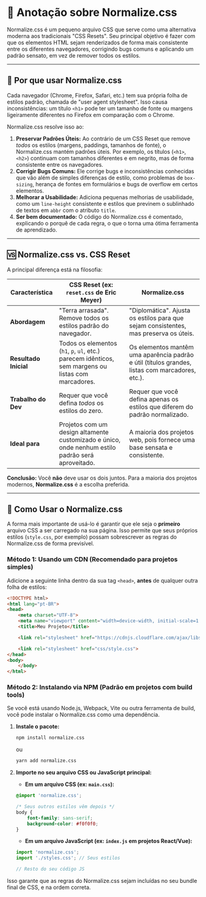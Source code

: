 # 📝 Anotação sobre Normalize.css

Normalize.css é um pequeno arquivo CSS que serve como uma alternativa moderna aos tradicionais "CSS Resets". Seu principal objetivo é fazer com que os elementos HTML sejam renderizados de forma mais consistente entre os diferentes navegadores, corrigindo bugs comuns e aplicando um padrão sensato, em vez de remover todos os estilos.

---

## 🤔 Por que usar Normalize.css

Cada navegador (Chrome, Firefox, Safari, etc.) tem sua própria folha de estilos padrão, chamada de "user agent stylesheet". Isso causa inconsistências: um título `<h1>` pode ter um tamanho de fonte ou margens ligeiramente diferentes no Firefox em comparação com o Chrome.

Normalize.css resolve isso ao:

1. **Preservar Padrões Úteis:** Ao contrário de um CSS Reset que remove *todos* os estilos (margens, paddings, tamanhos de fonte), o Normalize.css mantém padrões úteis. Por exemplo, os títulos (`<h1>`, `<h2>`) continuam com tamanhos diferentes e em negrito, mas de forma consistente entre os navegadores.
2. **Corrigir Bugs Comuns:** Ele corrige bugs e inconsistências conhecidas que vão além de simples diferenças de estilo, como problemas de `box-sizing`, herança de fontes em formulários e bugs de overflow em certos elementos.
3. **Melhorar a Usabilidade:** Adiciona pequenas melhorias de usabilidade, como um `line-height` consistente e estilos que previnem o sublinhado de textos em `abbr` com o atributo `title`.
4. **Ser bem documentado:** O código do Normalize.css é comentado, explicando o porquê de cada regra, o que o torna uma ótima ferramenta de aprendizado.

---

## 🆚 Normalize.css vs. CSS Reset

A principal diferença está na filosofia:

| Característica       | **CSS Reset** (ex: `reset.css` de Eric Meyer)                                 | **Normalize.css** |
| -------------------- | ----------------------------------------------------------------------------- | ------------------------------------------------------------------------------------- |
| **Abordagem** | "Terra arrasada". Remove todos os estilos padrão do navegador.                 | "Diplomática". Ajusta os estilos para que sejam consistentes, mas preserva os úteis.    |
| **Resultado Inicial**| Todos os elementos (`h1`, `p`, `ul`, etc.) parecem idênticos, sem margens ou listas com marcadores. | Os elementos mantêm uma aparência padrão e útil (títulos grandes, listas com marcadores, etc.). |
| **Trabalho do Dev** | Requer que você defina *todos* os estilos do zero.                             | Requer que você defina apenas os estilos que diferem do padrão normalizado.           |
| **Ideal para** | Projetos com um design altamente customizado e único, onde nenhum estilo padrão será aproveitado. | A maioria dos projetos web, pois fornece uma base sensata e consistente.              |

**Conclusão:** Você **não** deve usar os dois juntos. Para a maioria dos projetos modernos, **Normalize.css** é a escolha preferida.

---

## 🚀 Como Usar o Normalize.css

A forma mais importante de usá-lo é garantir que ele seja o **primeiro** arquivo CSS a ser carregado na sua página. Isso permite que seus próprios estilos (`style.css`, por exemplo) possam sobrescrever as regras do Normalize.css de forma previsível.

### Método 1: Usando um CDN (Recomendado para projetos simples)

Adicione a seguinte linha dentro da sua tag `<head>`, **antes** de qualquer outra folha de estilos:

```html
<!DOCTYPE html>
<html lang="pt-BR">
<head>
    <meta charset="UTF-8">
    <meta name="viewport" content="width=device-width, initial-scale=1.0">
    <title>Meu Projeto</title>

    <link rel="stylesheet" href="https://cdnjs.cloudflare.com/ajax/libs/normalize/8.0.1/normalize.min.css" integrity="sha512-NhSC1YmyruXifcj/KFRWoC561YpHpc5Jtzgvbuzx5VozKpWvQ+4nXhPdFgmx8xqexRcpAglTj9sIBWINXa8x5w==" crossorigin="anonymous" referrerpolicy="no-referrer" />

    <link rel="stylesheet" href="css/style.css">
</head>
<body>
    </body>
</html>
```

### Método 2: Instalando via NPM (Padrão em projetos com build tools)

Se você está usando Node.js, Webpack, Vite ou outra ferramenta de build, você pode instalar o Normalize.css como uma dependência.

1. **Instale o pacote:**

    ```bash
    npm install normalize.css
    ```

    ou

    ```bash
    yarn add normalize.css
    ```

2. **Importe no seu arquivo CSS ou JavaScript principal:**

    * **Em um arquivo CSS (ex: `main.css`):**

    ```css
    @import 'normalize.css';

    /* Seus outros estilos vêm depois */
    body {
        font-family: sans-serif;
        background-color: #f0f0f0;
    }
    ```

    * **Em um arquivo JavaScript (ex: `index.js` em projetos React/Vue):**

    ```JavaScript
    import 'normalize.css';
    import './styles.css'; // Seus estilos

    // Resto do seu código JS
    ```

Isso garante que as regras do Normalize.css sejam incluídas no seu bundle final de CSS, e na ordem correta.

